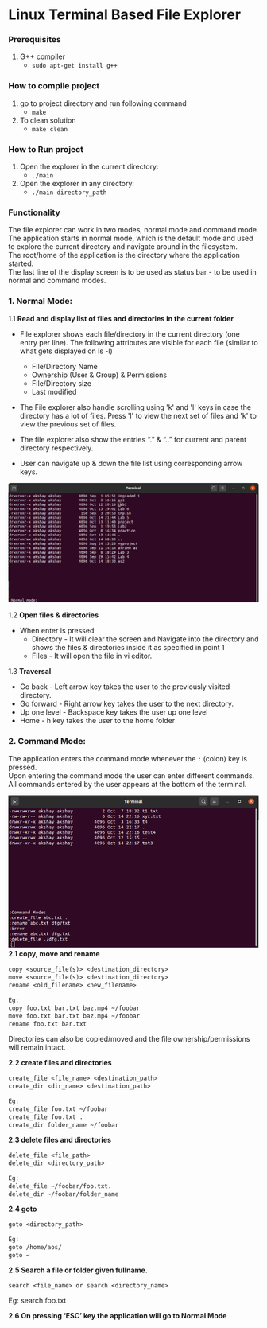 # Linux Terminal Based File Explorer

### Prerequisites

1. G++ compiler
   - `sudo apt-get install g++`

### How to compile project

1. go to project directory and run following command
   - `make`
2. To clean solution
   - `make clean`

### How to Run project

1. Open the explorer in the current directory:
   - `./main`
2. Open the explorer in any directory:
   - `./main directory_path`

### Functionality 

The file explorer can work in two modes, normal mode and command mode.
The application starts in normal mode, which is the default mode and used to explore the current directory and navigate around in the filesystem.
<br/>
The root/home of the application is the directory where the application started.
<br/>
The last line of the display screen is to be used as status bar - to be used in normal and command modes.

### 1. Normal Mode:

1.1 **Read and display list of files and directories in the current folder**

- File explorer shows each file/directory in the current directory (one entry per line). The following attributes are visible for each file (similar to what gets displayed on ls -l)

  - File/Directory Name
  - Ownership (User & Group) & Permissions
  - File/Directory size
  - Last modified

- The File explorer also handle scrolling using 'k' and 'l' keys in case the directory has a lot of files. Press 'l' to view the next set of files and 'k' to view the previous set of files.
- The file explorer also show the entries “.” & “..” for current and parent directory respectively.
- User can navigate up & down the file list using corresponding arrow keys.

![](images/normal_mode.png)

1.2 **Open files & directories**

- When enter is pressed
  - Directory​ - It will clear the screen and Navigate into the directory and shows the files & directories inside it as specified in point 1
  - Files​ - It will open the file in vi editor.
  
1.3 **Traversal**
- Go back - Left arrow key takes the user to the previously visited directory.
- Go forward - Right arrow key takes the user to the next directory.
- Up one level - Backspace key takes the user up one level
- Home - ​h​ key takes the user to the home folder 

### 2. Command Mode:

The application enters the command mode whenever the `:` (colon) key
is pressed.
<br/>
Upon entering the command mode the user can enter different commands. All commands entered by the user appears at the bottom of the terminal.

![](images/cmd_mode.png)
**2.1 copy, move and rename**

```
copy <source_file(s)> <destination_directory>
move <source_file(s)> <destination_directory>
rename <old_filename> <new_filename>
```

```
Eg:
copy foo.txt bar.txt baz.mp4 ~/foobar
move foo.txt bar.txt baz.mp4 ~/foobar
rename foo.txt bar.txt
```

Directories can also be copied/moved and the file ownership/permissions will remain intact.

**2.2 create files and directories**

```
create_file <file_name> <destination_path>
create_dir <dir_name> <destination_path>
```

```
Eg:
create_file foo.txt ~/foobar
create_file foo.txt .
create_dir folder_name ~/foobar
```

**2.3 delete files and directories**

```
delete_file <file_path>
delete_dir <directory_path>
```

```
Eg:
delete_file ~/foobar/foo.txt.
delete_dir ~/foobar/folder_name
```

**2.4 goto**

```
goto <directory_path>
```

```
Eg:
goto /home/aos/
goto ~
```

**2.5 Search a file or folder given fullname.**

```
search <file_name> or search <directory_name>
```

Eg:
search foo.txt

**2.6 On pressing ‘ESC’ key the application will go to Normal Mode**
